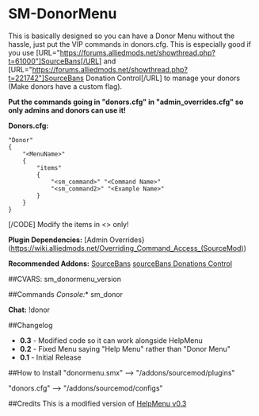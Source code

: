 SM-DonorMenu
============
This is basically designed so you can have a Donor Menu without the hassle, just put the VIP commands in donors.cfg. This is especially good if you use [URL="https://forums.alliedmods.net/showthread.php?t=61000"]SourceBans[/URL] and [URL="https://forums.alliedmods.net/showthread.php?t=221742"]SourceBans Donation Control[/URL] to manage your donors (Make donors have a custom flag).

**Put the commands going in "donors.cfg" in "admin_overrides.cfg" so only admins and donors can use it!**

**Donors.cfg:** 
```
"Donor"
{
	"<MenuName>"
	{
		"items"
		{
			"<sm_command>" "<Command Name>"
			"<sm_command2>" "<Example Name>"
		}
	}
}
```
[/CODE]
Modify the items in <> only!

**Plugin Dependencies:**
[Admin Overrides}(https://wiki.alliedmods.net/Overriding_Command_Access_(SourceMod))

**Recommended Addons:**
[SourceBans](https://forums.alliedmods.net/showthread.php?t=61000)
[sourceBans Donations Control](https://forums.alliedmods.net/showthread.php?t=221742)

##CVARS:
sm_donormenu_version

##Commands
*Console:** sm_donor

**Chat:** !donor

##Changelog
- **0.3** - Modified code so it can work alongside HelpMenu
- **0.2** - Fixed Menu saying "Help Menu" rather than "Donor Menu"
- **0.1** - Initial Release

##How to Install
"donormenu.smx" --> "<game>/addons/sourcemod/plugins"

"donors.cfg" --> "<game>/addons/sourcemod/configs"

##Credits
This is a modified version of [HelpMenu v0.3](https://forums.alliedmods.net/showthread.php?t=72576)
